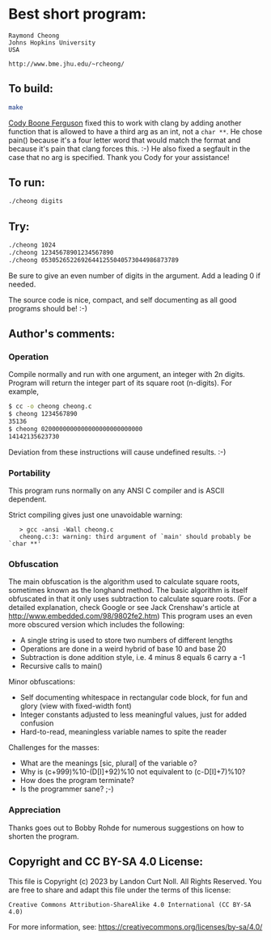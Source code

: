 # Best short program:

    Raymond Cheong
    Johns Hopkins University
    USA

    http://www.bme.jhu.edu/~rcheong/

## To build:

```sh
make
```

[Cody Boone Ferguson](/winners.html#Cody_Boone_Ferguson) fixed this to work with
clang by adding another function that is allowed to have a third arg as an int,
not a `char **`. He chose pain() because it's a four letter word that would
match the format and because it's pain that clang forces this. :-) He also fixed
a segfault in the case that no arg is specified. Thank you Cody for your
assistance!


## To run:

```sh
./cheong digits
```

## Try:

```sh
./cheong 1024
./cheong 12345678901234567890
./cheong 05305265226926441255040573044986873789
```

Be sure to give an even number of digits in the argument.  Add a
leading 0 if needed.

The source code is nice, compact, and self documenting
as all good programs should be!  :-)

## Author's comments:

### Operation

Compile normally and run with one argument, an integer with 2n digits.
Program will return the integer part of its square root (n-digits).
For example,

```sh
$ cc -o cheong cheong.c
$ cheong 1234567890
35136
$ cheong 0200000000000000000000000000
14142135623730
```

Deviation from these instructions will cause undefined results. :-)

### Portability

This program runs normally on any ANSI C compiler and is ASCII dependent.

Strict compiling gives just one unavoidable warning:

       > gcc -ansi -Wall cheong.c
       cheong.c:3: warning: third argument of `main' should probably be `char **'

### Obfuscation

The main obfuscation is the algorithm used to calculate square roots,
sometimes known as the longhand method.  The basic algorithm is itself
obfuscated in that it only uses subtraction to calculate square roots.
(For a detailed explanation, check Google or see Jack Crenshaw's article
at http://www.embedded.com/98/9802fe2.htm)  This program uses an even
more obscured version which includes the following:

- A single string is used to store two numbers of different lengths
- Operations are done in a weird hybrid of base 10 and base 20
- Subtraction is done addition style, i.e. 4 minus 8 equals 6 carry a -1
- Recursive calls to main()

Minor obfuscations:
- Self documenting whitespace in rectangular code block, for fun and glory (view
with fixed-width font)
- Integer constants adjusted to less meaningful values, just for added confusion
- Hard-to-read, meaningless variable names to spite the reader

Challenges for the masses:
- What are the meanings [sic, plural] of the variable o?
- Why is (c+999)%10-(D[I]+92)%10 not equivalent to (c-D[I]+7)%10?
- How does the program terminate?
- Is the programmer sane? ;-)

### Appreciation

Thanks goes out to Bobby Rohde for numerous suggestions on how to shorten
the program.

## Copyright and CC BY-SA 4.0 License:

This file is Copyright (c) 2023 by Landon Curt Noll.  All Rights Reserved.
You are free to share and adapt this file under the terms of this license:

    Creative Commons Attribution-ShareAlike 4.0 International (CC BY-SA 4.0)

For more information, see: https://creativecommons.org/licenses/by-sa/4.0/
